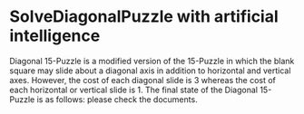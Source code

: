 # SolveDiagonalPuzzle with artificial intelligence
Diagonal 15-Puzzle is a modified version of the 15-Puzzle in which the blank square may slide  about a diagonal axis in addition to horizontal and vertical axes. However, the cost of each diagonal slide  is 3 whereas the cost of each horizontal or vertical slide is 1. The final state of the Diagonal 15-Puzzle is  as follows:
please check the documents.

